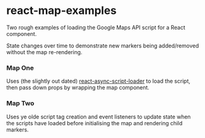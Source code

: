 # react-map-examples

Two rough examples of loading the Google Maps API script for a React component.

State changes over time to demonstrate new markers being added/removed without the map re-rendering.

### Map One

Uses (the slightly out dated) [react-async-script-loader](https://github.com/leozdgao/react-async-script-loader) to load the script, then pass down props by wrapping the map component.

### Map Two

Uses ye olde script tag creation and event listeners to update state when the scripts have loaded before initialising the map and rendering child markers.
